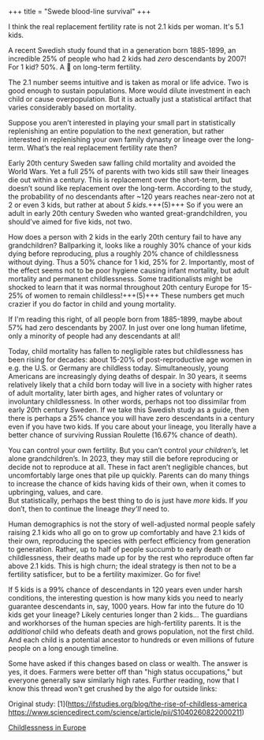 +++
title = "Swede blood-line survival"
+++

I think the real replacement fertility rate is not 2.1 kids per woman. It's 5.1 kids.

A recent Swedish study found that in a generation born 1885-1899, an incredible 25% of people who had 2 kids had *zero* descendants by 2007! For 1 kid? 50%. A 🧵 on long-term fertility.

The 2.1 number seems intuitive and is taken as moral or life advice. Two is good enough to sustain populations. More would dilute investment in each child or cause overpopulation. But it is actually just a statistical artifact that varies considerably based on mortality.

Suppose you aren’t interested in playing your small part in statistically replenishing an entire population to the next generation, but rather interested in replenishing your own family dynasty or lineage over the long-term. What’s the real replacement fertility rate then?

Early 20th century Sweden saw falling child mortality and avoided the World Wars. Yet a full 25% of parents with two kids still saw their lineages die out within a century. This is replacement over the short-term, but doesn’t sound like replacement over the long-term. According to the study, the probability of no descendants after ~120 years reaches near-zero not at 2 or even 3 kids, but rather at about *5 kids.*+++(5)+++ So if you were an adult in early 20th century Sweden who wanted great-grandchildren, you should’ve aimed for five kids, not two.

How does a person with 2 kids in the early 20th century fail to have any grandchildren? Ballparking it, looks like a roughly 30% chance of your kids dying before reproducing, plus a roughly 20% chance of childlessness without dying. Thus a 50% chance for 1 kid, 25% for 2. Importantly, most of the effect seems not to be poor hygiene causing infant mortality, but adult mortality and permanent childlessness. Some traditionalists might be shocked to learn that it was normal throughout 20th century Europe for 15-25% of women to remain childless!+++(5)+++ These numbers get much crazier if you do factor in child and young mortality.

If I'm reading this right, of all people born from 1885-1899, maybe about 57% had zero descendants by 2007. In just over one long human lifetime, only a minority of people had any descendants at all!

Today, child mortality has fallen to negligible rates but childlessness has been rising for decades: about 15-20% of post-reproductive age women in e.g. the U.S. or Germany are childless today. Simultaneously, young Americans are increasingly dying deaths of despair. In 30 years, it seems relatively likely that a child born today will live in a society with higher rates of adult mortality, later birth ages, and higher rates of voluntary or involuntary childlessness. In other words, perhaps not too dissimilar from early 20th century Sweden. If we take this Swedish study as a guide, then there is perhaps a 25% chance you will have zero descendants in a century even if you have two kids. If you care about your lineage, you literally have a better chance of surviving Russian Roulette (16.67% chance of death). 

You can control your own fertility. But you can’t control *your children’s,* let alone grandchildren’s. In 2023, they may still die before reproducing or decide not to reproduce at all. These in fact aren’t negligible chances, but uncomfortably large ones that pile up quickly. Parents can do many things to increase the chance of kids having kids of their own, when it comes to upbringing, values, and care.  
But statistically, perhaps the best thing to do is just have *more* kids. If *you* don’t, then to continue the lineage *they’ll* need to.

Human demographics is not the story of well-adjusted normal people safely raising 2.1 kids who all go on to grow up comfortably and have 2.1 kids of their own, reproducing the species with perfect efficiency from generation to generation. Rather, up to half of people succumb to early death or childlessness, their deaths made up for by the rest who reproduce often far above 2.1 kids. This is high churn; the ideal strategy is then not to be a fertility satisficer, but to be a fertility maximizer. Go for five!

If 5 kids is a 99% chance of descendants in 120 years even under harsh conditions, the interesting question is how many kids you need to nearly guarantee descendants in, say, 1000 years. How far into the future do 10 kids get your lineage? Likely centuries longer than 2 kids... The guardians and workhorses of the human species are high-fertility parents. It is the *additional* child who defeats death and grows population, not the first child. And each child is a potential ancestor to hundreds or even millions of future people on a long enough timeline.

Some have asked if this changes based on class or wealth. The answer is yes, it does. Farmers were better off than "high status occupations," but everyone generally saw similarly high rates. Further reading, now that I know this thread won't get crushed by the algo for outside links:

Original study: [1](https://ifstudies.org/blog/the-rise-of-childless-america
https://www.sciencedirect.com/science/article/pii/S1040260822000211)

[Childlessness in Europe](https://link.springer.com/chapter/10.1007/978-3-319-44667-7_2)